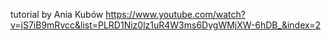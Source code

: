 tutorial by Ania Kubów
https://www.youtube.com/watch?v=jS7iB9mRvcc&list=PLRD1Niz0lz1uR4W3ms6DygWMjXW-6hDB_&index=2